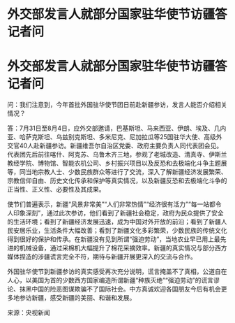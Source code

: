 # 外交部发言人就部分国家驻华使节访疆答记者问

# 外交部发言人就部分国家驻华使节访疆答记者问

问：我们注意到，今年首批外国驻华使节团日前赴新疆参访，发言人能否介绍相关情况？

答：7月31日至8月4日，应外交部邀请，巴基斯坦、马来西亚、伊朗、埃及、几内亚、哈萨克斯坦、乌兹别克斯坦、多米尼克、尼加拉瓜等25国驻华大使、高级外交官40人赴新疆参访。新疆维吾尔自治区党委、政府主要负责人同代表团会见。代表团先后前往喀什、阿克苏、乌鲁木齐三地，参观了老城改造、清真寺、伊斯兰教经学院、博物馆、智能农机公司、乡村振兴项目以及反恐和去极端化斗争主题展等，同当地宗教人士、少数民族群众等进行了交流，深入了解新疆经济发展繁荣、宗教信仰自由、历史文化传承和保护等真实情况，以及新疆反恐和去极端化斗争的正当性、正义性、必要性及其成果。

使节们普遍表示，新疆“风景非常美”“人们非常热情”“经济很有活力”“每一站都令人印象深刻”，通过此次参访，他们看到了新疆社会稳定，政府为民众提供了安全的生活环境；看到了新疆经济发展迅速，成为中国对外开放的前沿；看到了新疆人民安居乐业，生活条件大幅改善；看到了新疆文化多彩繁荣，少数民族的传统文化得到很好的保护和传承。在新疆没有见到所谓“强迫劳动”，当地农业早已用上最先进的机械设备，通过采棉机大幅提升了棉花采摘效率。新疆的真实情况与部分西方媒体捏造的涉疆谎言完全不符，期待与新疆开展更深入的交流与合作。

外国驻华使节到新疆参访的真实感受再次充分说明，谎言掩盖不了真相，公道自在人心，以美国为首的少数西方国家编造所谓新疆“种族灭绝”“强迫劳动”的谎言谬论、抹黑中国的险恶图谋欺骗不了国际社会。中方真诚欢迎各国朋友今后有机会更多地参访新疆，感受新疆的美丽、和谐和发展。

来源：央视新闻

